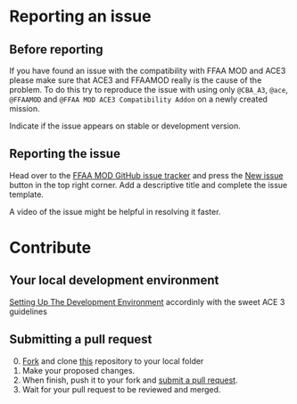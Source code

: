 # Reporting an issue

## Before reporting

If you have found an issue with the compatibility with FFAA MOD and ACE3 please make sure that ACE3 and FFAAMOD really is the cause of the problem. To do this try to reproduce the issue with using only `@CBA_A3`, `@ace`, `@FFAAMOD` and `@FFAA MOD ACE3 Compatibility Addon` on a newly created mission.

Indicate if the issue appears on stable or development version.

## Reporting the issue

Head over to the [FFAA MOD GitHub issue tracker](https://github.com/FFAAMOD/ffaa_comp_ace/issues) and press the [New issue](https://github.com/FFAAMOD/ffaa_comp_ace/issues/new) button in the top right corner. Add a descriptive title and complete the issue template.

A video of the issue might be helpful in resolving it faster.

# Contribute

## Your local development environment

[Setting Up The Development Environment](https://ace3mod.com/wiki/development/setting-up-the-development-environment.html) accordinly with the sweet ACE 3 guidelines

## Submitting a pull request

0. [Fork][fork] and clone <a href="https://github.com/FFAAMOD/ffaa_comp_ace.git">this</a> repository to your local folder
0. Make your proposed changes.
0. When finish, push it to your fork and [submit a pull request][pr].
0. Wait for your pull request to be reviewed and merged.

[fork]: https://github.com/FFAAMOD/ffaa_comp_ace/fork
[pr]: https://github.com/FFAAMOD/ffaa_comp_ace/compare
[style]: http://ben.balter.com/jekyll-style-guide/
[ACE]: https://github.com/acemod/ACE3
